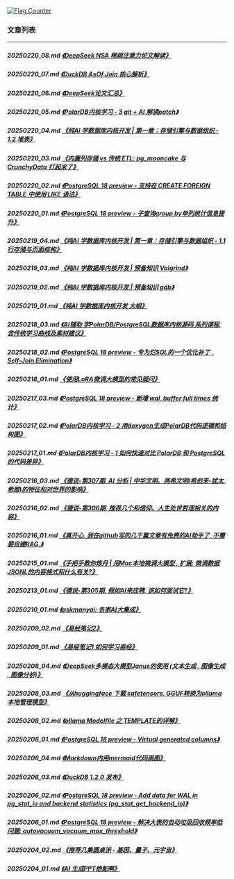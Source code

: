 <a rel="nofollow" href="http://info.flagcounter.com/h9V1"  ><img src="http://s03.flagcounter.com/count/h9V1/bg_FFFFFF/txt_000000/border_CCCCCC/columns_2/maxflags_12/viewers_0/labels_0/pageviews_0/flags_0/"  alt="Flag Counter"  border="0"  ></a>  
  
### 文章列表  
----  
##### 20250220_08.md   [《DeepSeek NSA 稀疏注意力论文解读》](20250220_08.md)  
##### 20250220_07.md   [《DuckDB AsOf Join 核心解析》](20250220_07.md)  
##### 20250220_06.md   [《DeepSeek论文汇总》](20250220_06.md)  
##### 20250220_05.md   [《PolarDB内核学习 - 3 git + AI 解读patch》](20250220_05.md)  
##### 20250220_04.md   [《纯AI 学数据库内核开发 | 第一章：存储引擎与数据组织 - 1.2 堆表》](20250220_04.md)  
##### 20250220_03.md   [《内置列存储 vs 传统 ETL: pg_mooncake 与 CrunchyData 打起来了》](20250220_03.md)  
##### 20250220_02.md   [《PostgreSQL 18 preview - 支持在 CREATE FOREIGN TABLE 中使用 LIKE 语法》](20250220_02.md)  
##### 20250220_01.md   [《PostgreSQL 18 preview - 子查询group by单列统计信息提升》](20250220_01.md)  
##### 20250219_04.md   [《纯AI 学数据库内核开发 | 第一章：存储引擎与数据组织 - 1.1 行存储与页面结构》](20250219_04.md)  
##### 20250219_03.md   [《纯AI 学数据库内核开发 | 预备知识 Valgrind》](20250219_03.md)  
##### 20250219_02.md   [《纯AI 学数据库内核开发 | 预备知识 gdb》](20250219_02.md)  
##### 20250219_01.md   [《纯AI 学数据库内核开发 大纲》](20250219_01.md)  
##### 20250218_03.md   [《AI辅助 学PolarDB/PostgreSQL数据库内核源码 系列课程, 含传统学习曲线及素材建议》](20250218_03.md)  
##### 20250218_02.md   [《PostgreSQL 18 preview - 专为烂SQL的一个优化补丁 , Self-Join Elimination》](20250218_02.md)  
##### 20250218_01.md   [《使用LoRA微调大模型的常见疑问》](20250218_01.md)  
##### 20250217_03.md   [《PostgreSQL 18 preview - 新增 wal_buffer full times 统计》](20250217_03.md)  
##### 20250217_02.md   [《PolarDB内核学习 - 2 用doxygen生成PolarDB代码逻辑和结构图》](20250217_02.md)  
##### 20250217_01.md   [《PolarDB内核学习 - 1 如何快速对比 PolarDB 和 PostgreSQL 的代码差异》](20250217_01.md)  
##### 20250216_03.md   [《德说-第307期, AI 分析 | 中华文明、两希文明(希伯来-犹太,希腊)的特征和对世界的影响》](20250216_03.md)  
##### 20250216_02.md   [《德说-第306期, 推荐几个和信仰、人生处世哲理相关的内容》](20250216_02.md)  
##### 20250216_01.md   [《真开心, 我在github写的几千篇文章有免费的AI助手了, 不需要自建RAG.》](20250216_01.md)  
##### 20250215_01.md   [《手把手教你炼丹 | 用Mac本地微调大模型 , 扩展: 微调数据JSONL的内容格式和什么有关?》](20250215_01.md)  
##### 20250213_01.md   [《德说-第305期, 假如AI来应聘, 该如何面试它?》](20250213_01.md)  
##### 20250210_01.md   [《askmanyai: 各家AI大集成》](20250210_01.md)  
##### 20250209_02.md   [《易经笔记2》](20250209_02.md)  
##### 20250209_01.md   [《易经笔记1 如何学习易经》](20250209_01.md)  
##### 20250208_04.md   [《DeepSeek多模态大模型Janus的使用 (文本生成 , 图像生成 , 图像分析)》](20250208_04.md)  
##### 20250208_03.md   [《从huggingface 下载 safetensors, GGUF转换为ollama本地管理模型》](20250208_03.md)  
##### 20250208_02.md   [《ollama Modelfile 之 TEMPLATE的详解》](20250208_02.md)  
##### 20250208_01.md   [《PostgreSQL 18 preview - Virtual generated columns》](20250208_01.md)  
##### 20250206_04.md   [《Markdown内用mermaid代码画图》](20250206_04.md)  
##### 20250206_03.md   [《DuckDB 1.2.0 发布》](20250206_03.md)  
##### 20250206_02.md   [《PostgreSQL 18 preview - Add data for WAL in pg_stat_io and backend statistics (pg_stat_get_backend_io)》](20250206_02.md)  
##### 20250206_01.md   [《PostgreSQL 18 preview - 解决大表的自动垃圾回收频率低问题: autovacuum_vacuum_max_threshold》](20250206_01.md)  
##### 20250204_02.md   [《推荐几集圆桌派 - 基因、量子、元宇宙》](20250204_02.md)  
##### 20250204_01.md   [《AI 生成PPT绝配啊》](20250204_01.md)  
